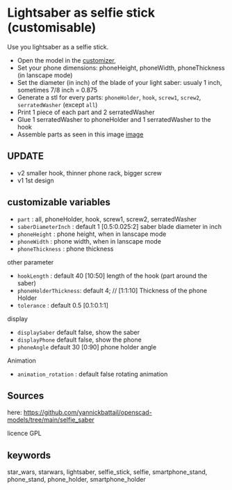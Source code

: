 # Lightsaber as selfie stick (customisable)

Use you lightsaber as a selfie stick.

- Open the model in the [customizer](https://www.thingiverse.com/apps/customizer/run?thing_id=6408914), 
- Set your phone dimensions:  phoneHeight, phoneWidth, phoneThickness (in lanscape mode)
- Set the diameter (in inch) of the blade of your light saber: usualy 1 inch, sometimes 7/8 inch = 0.875
- Generate a stl for every parts: `phoneHolder`, `hook`, `screw1`, `screw2`, `serratedWasher` (except `all`)
- Print 1 piece of each part and 2 serratedWasher
- Glue 1 serratedWasher to phoneHolder and 1 serratedWasher to the hook
- Assemble parts as seen in this image [image](photos/saber_selfie_parts.png)

## UPDATE

- v2 smaller hook, thinner phone rack, bigger screw
- v1 1st design

## customizable variables

- `part` : all, phoneHolder, hook, screw1, screw2, serratedWasher
- `saberDiameterInch` : default 1 [0.5:0.025:2] saber blade diameter in inch
- `phoneHeight` : phone height, when in lanscape mode
- `phoneWidth` :  phone width, when in lanscape mode
- `phoneThickness` : phone thickness

other parameter

- `hookLength` : default 40 [10:50] length of the hook (part around the saber)
- `phoneHolderThickness`: default 4; // [1:1:10] Thickness of the phone Holder
- `tolerance` : default 0.5 [0.1:0.1:1]

display

- `displaySaber` default false, show the saber
- `displayPhone` default false, show the phone
- `phoneAngle` default 30 [0:90] phone holder angle

Animation

- `animation_rotation` : default false rotating animation

## Sources

here: https://github.com/yannickbattail/openscad-models/tree/main/selfie_saber

licence GPL

## keywords

star_wars, starwars, lightsaber, selfie_stick, selfie, smartphone_stand, phone_stand, phone_holder, smartphone_holder
